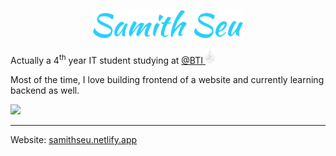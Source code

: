 <p align="center"><img width=240 src="name.svg" alt="Samith Seu"/></p>

Actually a 4<sup>th</sup> year IT student studying at <a target="_blank" href="https://www.facebook.com/brachnasastraBTI">@BTI <img height="24pt" src="bti-logo-bw.png" /></a>

Most of the time, I love building frontend of a website and currently learning backend as well.

![](https://komarev.com/ghpvc/?username=samithseu&color=27CFFC&style=for-the-badge)

---

Website: <a href="https://samithseu.netlify.app">samithseu.netlify.app</a>
